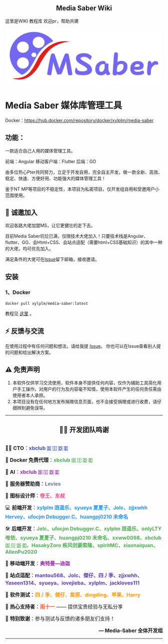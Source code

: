 <h2 align="center">Media Saber Wiki</h2>

这里是WIKI 教程库 欢迎pr，帮助共建


![logo-blue](logo.png)

# Media Saber 媒体库管理工具

Docker：https://hub.docker.com/repository/docker/xylplm/media-saber

## 功能：

一款适合自己人用的媒体管理工具。

前端：Angular
移动客户端：Flutter
后端：GO

由多位热心Pter共同努力，立足于开发自用，完全自主开发，做一款全新、高效、稳定、快速、方便好用、功能强大的媒体管理工具！

鉴于NT MP等项目的不稳定性，本项目为私密项目，仅开发组自用和受邀用户小范围使用。

## 🎉 诚邀加入

欢迎各路大佬加盟MS，让它更健壮的走下去。

目前Media Saber坑位已满，仅限技术大佬加入！只要技术栈是Angular、flutter、GO、会Html+CSS、会站点适配（需要html+CSS基础知识）的其中一种的大佬，均可优先加入。

满足条件的大佬可在[Issue](https://github.com/xylplm/media-saber-wiki/issues)留下邮箱，接收邀请。

## 安装

### 1、Docker

```
docker pull xylplm/media-saber:latest
```

教程见 [这里](https://wiki.msaber.fun) 。


## ⚡ 反馈与交流

在使用过程中有任何问题和想法，请给我提 [Issue](https://github.com/xylplm/media-saber-wiki/issues)。
你也可以在Issue查看别人提的问题和给出解决方案。

## ⚠️ 免责声明

1. 本软件仅供学习交流使用，软件本身不提供任何内容，仅作为辅助工具简化用户手工操作，对用户的行为及内容毫不知情，使用本软件产生的任何责任需由使用者本人承担。
2. 本项目没有在任何地方发布捐赠信息页面，也不会接受捐赠或进行收费，请仔细辨别避免误导。

---

<div align="center">

## 🧑‍💻 开发团队鸣谢

<div style="text-align: left; display: inline-block;">

<span style="font-size: 16px;">👨‍💼 **CTO**：<span style="color: #3f51b5; font-weight: bold;">xbclub 🇸 🇮 🇩 🇪</span></span><br>

<span style="font-size: 16px;">🐋 **Docker 免费代理**：<span style="color: #4caf50; font-weight: bold;">xbclub 🇸 🇮 🇩 🇪</span></span><br>

<span style="font-size: 16px;">🤖 **AI**：<span style="color: #9c27b0; font-weight: bold;">xbclub 🇸 🇮 🇩 🇪</span></span><br>

<span style="font-size: 16px;">💾 **服务器赞助商**：<span style="color: #607d8b; font-weight: bold;">Levies</span></span><br>

<span style="font-size: 16px;">🎨 **图标设计师**：<span style="color: #ff4081; font-weight: bold;">卷王、东叔</span></span><br>

<span style="font-size: 16px;">💻 **前端开发**：<span style="color: #2196f3; font-weight: bold;">xylplm 逍遥乐、syueya 夏夏子、Jolc、zjjxwhh Hervey、ufocjm Debugger.C、huangpj0210 未命名</span></span><br>

<span style="font-size: 16px;">🛠️ **后端开发**：<span style="color: #4caf50; font-weight: bold;">Jolc、ufocjm Debugger.C、xylplm 逍遥乐、onlyLTY 唯依、syueya 夏夏子、huangpj0210 未命名、xxww0098、xbclub 🇸 🇮 🇩 🇪、HasakyZoro 疾风剑豪索隆、spiritMC、xiaonaiquan、AllenPu2020</span></span><br>

<span style="font-size: 16px;">📱 **移动端开发**：<span style="color: #9c27b0; font-weight: bold;">奥特曼—迪迦</span></span><br>

<span style="font-size: 16px;">🧩 **站点适配**：<span style="color: #673ab7; font-weight: bold;">mantou568、Jolc、傑仔、四丿季、zjjxwhh、Yaseen1314、syueya、iovejieba、xylplm、jackloves111</span></span><br>

<span style="font-size: 16px;">🧪 **软件测试**：<span style="color: #ff9800; font-weight: bold;">四丿季、傑仔、紫邪、dingding、苹果、Harry</span></span><br>


<span style="font-size: 16px;">🎉 **热心支持者**：<span style="color: #ff5722; font-weight: bold;">雨十一</span> —— 提供宝贵经验与无私分享</span><br>

<span style="font-size: 16px;">🙏 **特别致谢**：参与测试与反馈的诸多朋友们支持！</span><br>

</div>

<div align="right">
  <span style="font-size: 16px; font-weight: bold;">— Media-Saber 全体开发组</span>
</div>

</div>

---

